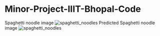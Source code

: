﻿# Minor-Project-IIIT-Bhopal-Code
Spaghetti noodle image
![spaghetti_noodles](https://github.com/user-attachments/assets/06db7de0-6330-4525-9392-725aab17d2da)
Predicted Spaghetti noodle image
![spaghetti_noodles](https://github.com/user-attachments/assets/cd39f2a8-4a8e-4d4d-8266-141919713159)
